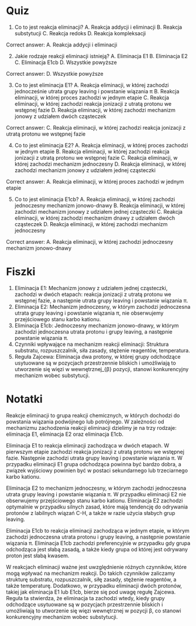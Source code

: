  # Quiz

1. Co to jest reakcja eliminacji?
A. Reakcja addycji i eliminacji
B. Reakcja substytucji
C. Reakcja redoks
D. Reakcja kompleksacji

Correct answer: A. Reakcja addycji i eliminacji

2. Jakie rodzaje reakcji eliminacji istnieją?
A. Eliminacja E1
B. Eliminacja E2
C. Eliminacja E1cb
D. Wszystkie powyższe

Correct answer: D. Wszystkie powyższe

3. Co to jest eliminacja E1?
A. Reakcja eliminacji, w której zachodzi jednocześnie utrata grupy leaving i powstanie wiązania π
B. Reakcja eliminacji, w której proces zachodzi w jednym etapie
C. Reakcja eliminacji, w której zachodzi reakcja jonizacji z utratą protonu we wstępnej fazie
D. Reakcja eliminacji, w której zachodzi mechanizm jonowy z udziałem dwóch cząsteczek

Correct answer: C. Reakcja eliminacji, w której zachodzi reakcja jonizacji z utratą protonu we wstępnej fazie

4. Co to jest eliminacja E2?
A. Reakcja eliminacji, w której proces zachodzi w jednym etapie
B. Reakcja eliminacji, w której zachodzi reakcja jonizacji z utratą protonu we wstępnej fazie
C. Reakcja eliminacji, w której zachodzi mechanizm jednoczesny
D. Reakcja eliminacji, w której zachodzi mechanizm jonowy z udziałem jednej cząsteczki

Correct answer: A. Reakcja eliminacji, w której proces zachodzi w jednym etapie

5. Co to jest eliminacja E1cb?
A. Reakcja eliminacji, w której zachodzi jednoczesny mechanizm jonowo-dnawy
B. Reakcja eliminacji, w której zachodzi mechanizm jonowy z udziałem jednej cząsteczki
C. Reakcja eliminacji, w której zachodzi mechanizm dnawy z udziałem dwóch cząsteczek
D. Reakcja eliminacji, w której zachodzi mechanizm jednoczesny

Correct answer: A. Reakcja eliminacji, w której zachodzi jednoczesny mechanizm jonowo-dnawy

# Fiszki

1. Eliminacja E1: Mechanizm jonowy z udziałem jednej cząsteczki, zachodzi w dwóch etapach: reakcja jonizacji z utratą protonu we wstępnej fazie, a następnie utrata grupy leaving i powstanie wiązania π.
2. Eliminacja E2: Mechanizm jednoczesny, w którym zachodzi jednoczesna utrata grupy leaving i powstanie wiązania π, nie obserwujemy przejściowego stanu karbo kationu.
3. Eliminacja E1cb: Jednoczesny mechanizm jonowo-dnawy, w którym zachodzi jednoczesna utrata protonu i grupy leaving, a następnie powstanie wiązania π.
4. Czynniki wpływające na mechanizm reakcji eliminacji: Struktura substratu, rozpuszczalnik, siła zasady, stężenie reagentów, temperatura.
5. Reguła Zajcewa: Eliminacja dwa protony, w której grupy odchodzące usytuowane są w pozycjach przestrzennie bliskich i umożliwiają to utworzenie się więzi w wewnętrznej_{β} pozycji, stanowi konkurencyjny mechanizm wobec substytucji.

# Notatki

Reakcje eliminacji to grupa reakcji chemicznych, w których dochodzi do powstania wiązania podwójnego lub potrójnego. W zależności od mechanizmu zachodzenia reakcji eliminacji dzielimy je na trzy rodzaje: eliminacja E1, eliminacja E2 oraz eliminacja E1cb.

Eliminacja E1 to reakcja eliminacji zachodząca w dwóch etapach. W pierwszym etapie zachodzi reakcja jonizacji z utratą protonu we wstępnej fazie. Następnie zachodzi utrata grupy leaving i powstanie wiązania π. W przypadku eliminacji E1 grupa odchodząca powinna być bardzo dobra, a związek wyjściowy powinien być w postaci sekundarnego lub trzeciarnego karbo kationu.

Eliminacja E2 to mechanizm jednoczesny, w którym zachodzi jednoczesna utrata grupy leaving i powstanie wiązania π. W przypadku eliminacji E2 nie obserwujemy przejściowego stanu karbo kationu. Eliminacja E2 zachodzi optymalnie w przypadku silnych zasad, które mają tendencję do odrywania protonów z labilnych wiązań C-H, a także w razie użycia słabych grup leaving.

Eliminacja E1cb to reakcja eliminacji zachodząca w jednym etapie, w którym zachodzi jednoczesna utrata protonu i grupy leaving, a następnie powstanie wiązania π. Eliminacja E1cb zachodzi preferencyjnie w przypadku gdy grupa odchodząca jest słabą zasadą, a także kiedy grupa od której jest odrywany proton jest słabą kwasem.

W reakcjach eliminacji ważne jest uwzględnienie różnych czynników, które mogą wpływać na mechanizm reakcji. Do takich czynników zaliczamy strukturę substratu, rozpuszczalnik, siłę zasady, stężenie reagentów, a także temperaturę. Dodatkowo, w przypadku eliminacji dwóch protonów, takiej jak eliminacja E1 lub E1cb, bierze się pod uwagę regułę Zajcewa. Reguła ta stwierdza, że eliminacja ta zachodzi wtedy, kiedy grupy odchodzące usytuowane są w pozycjach przestrzennie bliskich i umożliwiają to utworzenie się więzi wewnętrznej w pozycji β, co stanowi konkurencyjny mechanizm wobec substytucji.